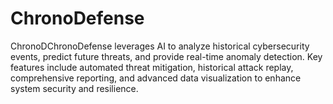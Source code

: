 # ChronoDefense
ChronoDChronoDefense leverages AI to analyze historical cybersecurity events, predict future threats, and provide real-time anomaly detection. Key features include automated threat mitigation, historical attack replay, comprehensive reporting, and advanced data visualization to enhance system security and resilience.
